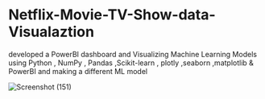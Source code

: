 # Netflix-Movie-TV-Show-data-Visualaztion

developed a PowerBI dashboard and Visualizing Machine Learning Models using Python , NumPy , Pandas ,Scikit-learn , plotly ,seaborn ,matplotlib & PowerBI and making a different ML model

![Screenshot (151)](https://user-images.githubusercontent.com/89143789/228337471-94be866b-362e-4aaf-ae0d-fad314c64816.png)
